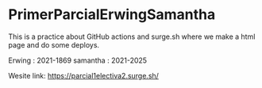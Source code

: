 # PrimerParcialErwingSamantha
This is a practice about GitHub actions and surge.sh where we make a html page and do some deploys. 

Erwing : 2021-1869
samantha :  2021-2025

Wesite link: https://parcial1electiva2.surge.sh/
